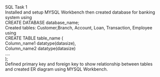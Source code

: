 SQL Task 1
<br>
Installed and setup MYSQL Workbench then 
created database for banking system using
<br>
CREATE DATABASE database_name;
<br>
Created tables: Customer,Branch, Account, Loan, Transaction, Employee using
<br>
CREATE TABLE table_name ( 
<br>
                         Column_name1 datatype(datasize),
                         <br>
                         Column_name2 datatype(datasize)
                         <br>
                         ....
                         <br>
                             );
<br>
Defined primary key and foreign key to show relationship between tables and
created ER diagram using MYSQL Workbench.
